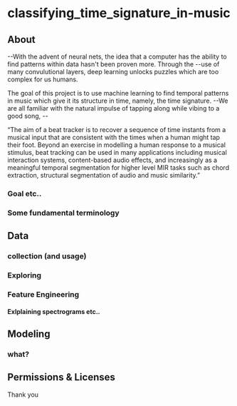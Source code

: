 # classifying_time_signature_in-music



## About

 
--With the advent of neural nets, the idea that a computer has the ability to find patterns within data hasn't been proven more. Through the --use of many convulutional layers, deep learning unlocks puzzles which are too complex for us humans.

The goal of this project is to use machine learning to find temporal patterns in music which give it its structure in time, namely, the time signature. --We are all familiar with the natural impulse of tapping along while vibing to a good song, --

“The aim of a beat tracker is to recover a sequence of time instants from a musical input that are consistent with the times when a human might tap their foot. Beyond an exercise in modelling a human response to a musical stimulus, beat tracking can be used in many applications including musical interaction systems, content-based audio effects, and increasingly as a meaningful temporal segmentation for higher level MIR tasks such as chord extraction, structural segmentation of audio  and music similarity.” 

### Goal etc..



### Some fundamental terminology



## Data 

### collection (and usage)

### Exploring

### Feature Engineering


#### Exlplaining spectrograms etc..





## Modeling


### what?





## Permissions & Licenses

Thank you